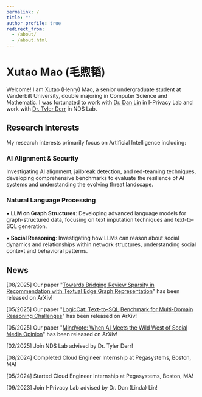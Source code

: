 ```yaml
---
permalink: /
title: ""
author_profile: true
redirect_from: 
  - /about/
  - /about.html
---
```


Xutao Mao (毛煦韬)
======




Welcome! I am Xutao (Henry) Mao, a senior undergraduate student at Vanderbilt University, double majoring in Computer Science and Mathematic. I was fortunated to work with [Dr. Dan Lin](https://lab.vanderbilt.edu/lin-iprivacylab/i-privacy-lab/) in I-Privacy Lab and work with [Dr. Tyler Derr](https://tylersnetwork.github.io/) in NDS Lab. 

## Research Interests

My research interests primarily focus on Artificial Intelligence including:

### **AI Alignment & Security**
Investigating AI alignment, jailbreak detection, and red-teaming techniques, developing comprehensive benchmarks to evaluate the resilience of AI systems and understanding the evolving threat landscape.

### **Natural Language Processing**
• **LLM on Graph Structures**: Developing advanced language models for graph-structured data, focusing on text imputation techniques and text-to-SQL generation. 

• **Social Reasoning**: Investigating how LLMs can reason about social dynamics and relationships within network structures, understanding social context and behavioral patterns.



## News
[08/2025] Our paper "[Towards Bridging Review Sparsity in Recommendation with Textual Edge Graph Representation](https://www.arxiv.org/abs/2508.01128)" has been released on ArXiv!

[05/2025] Our paper "[LogicCat: Text-to-SQL Benchmark for Multi-Domain Reasoning Challenges](https://arxiv.org/abs/2505.18744)" has been released on ArXiv!

[05/2025] Our paper "[MindVote: When AI Meets the Wild West of Social Media Opinion](https://arxiv.org/abs/2505.14422)" has been released on ArXiv!

[02/2025] Join NDS Lab advised by Dr. Tyler Derr!

[08/2024] Completed Cloud Engineer Internship at Pegasystems, Boston, MA!

[05/2024] Started Cloud Engineer Internship at Pegasystems, Boston, MA!

[09/2023] Join I-Privacy Lab advised by Dr. Dan (Linda) Lin!
